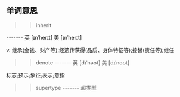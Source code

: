 ## 单词意思
 >> inherit

 ------- 英 [ɪnˈherɪt]   美 [ɪnˈherɪt] 

v.
继承(金钱、财产等);经遗传获得(品质、身体特征等);接替(责任等);继任

>> denote
------- 英 [dɪˈnəʊt]   美 [dɪˈnoʊt]

标志;预示;象征;表示;意指


  >> supertype
 ------- 超类型